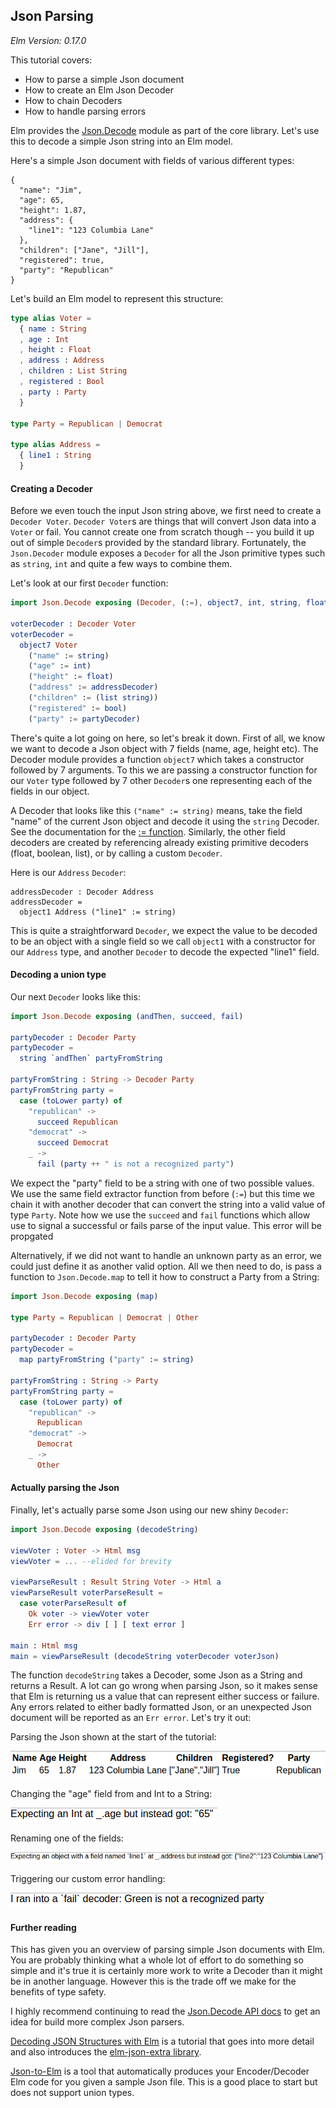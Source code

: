 ## Json Parsing

*Elm Version: 0.17.0*

This tutorial covers:

* How to parse a simple Json document
* How to create an Elm Json Decoder
* How to chain Decoders
* How to handle parsing errors

Elm provides the [Json.Decode](http://package.elm-lang.org/packages/elm-lang/core/4.0.1/Json-Decode) module as part of the core library. Let's use this to decode a simple Json string into an Elm model.

Here's a simple Json document with fields of various different types:

```
{
  "name": "Jim",
  "age": 65,
  "height": 1.87,
  "address": {
    "line1": "123 Columbia Lane"
  },
  "children": ["Jane", "Jill"],
  "registered": true,
  "party": "Republican"
}
```

Let's build an Elm model to represent this structure:

```elm
type alias Voter =
  { name : String
  , age : Int
  , height : Float
  , address : Address
  , children : List String
  , registered : Bool
  , party : Party
  }

type Party = Republican | Democrat

type alias Address =
  { line1 : String
  }
```

#### Creating a Decoder

Before we even touch the input Json string above, we first need to create a `Decoder Voter`. `Decoder Voter`s are things that will convert Json data into a `Voter` or fail. You cannot create one from scratch though -- you build it up out of simple `Decoder`s provided by the standard library.  Fortunately, the `Json.Decoder` module exposes a `Decoder` for all the Json primitive types such as `string`, `int` and quite a few ways to combine them.

Let's look at our first `Decoder` function:

```elm
import Json.Decode exposing (Decoder, (:=), object7, int, string, float, bool, list)

voterDecoder : Decoder Voter
voterDecoder =
  object7 Voter
    ("name" := string)
    ("age" := int)
    ("height" := float)
    ("address" := addressDecoder)
    ("children" := (list string))
    ("registered" := bool)
    ("party" := partyDecoder)
```

There's quite a lot going on here, so let's break it down. First of all, we know we want to decode a Json object with 7 fields (name, age, height etc). The Decoder module provides a function `object7` which takes a constructor followed by 7 arguments. To this we are passing a constructor function for our `Voter` type followed by 7 other `Decoder`s one representing each of the fields in our object.

A Decoder that looks like this `("name" := string)` means, take the field "name" of the current Json object and decode it using the `string` Decoder. See the documentation for the [:= function](http://package.elm-lang.org/packages/elm-lang/core/4.0.1/Json-Decode#:=). Similarly, the other field decoders are created by referencing already existing primitive decoders (float, boolean, list), or by calling a custom `Decoder`.

Here is our `Address` `Decoder`:

```
addressDecoder : Decoder Address
addressDecoder =
  object1 Address ("line1" := string)
```

This is quite a straightforward `Decoder`, we expect the value to be decoded to be an object with a single field so we call `object1` with a constructor for our `Address` type, and another `Decoder` to decode the expected "line1" field.


#### Decoding a union type

Our next `Decoder` looks like this:

```elm
import Json.Decode exposing (andThen, succeed, fail)

partyDecoder : Decoder Party
partyDecoder =
  string `andThen` partyFromString

partyFromString : String -> Decoder Party
partyFromString party =
  case (toLower party) of
    "republican" ->
      succeed Republican
    "democrat" ->
      succeed Democrat
    _ ->
      fail (party ++ " is not a recognized party")
```

We expect the "party" field to be a string with one of two possible values. We use the same field extractor function from before (`:=`) but this time we chain it with another decoder that can convert the string into a valid value of type `Party`. Note how we use the `succeed` and `fail` functions which allow use to signal a successful or fails parse of the input value. This error will be propgated

Alternatively, if we did not want to handle an unknown party as an error, we could just define it as another valid option. All we then need to do, is pass a function to `Json.Decode.map` to tell it how to construct a Party from a String:

```elm
import Json.Decode exposing (map)

type Party = Republican | Democrat | Other

partyDecoder : Decoder Party
partyDecoder =
  map partyFromString ("party" := string)

partyFromString : String -> Party
partyFromString party =
  case (toLower party) of
    "republican" ->
      Republican
    "democrat" ->
      Democrat
    _ ->
      Other
```

#### Actually parsing the Json

Finally, let's actually parse some Json using our new shiny `Decoder`:

```elm
import Json.Decode exposing (decodeString)

viewVoter : Voter -> Html msg
viewVoter = ... --elided for brevity

viewParseResult : Result String Voter -> Html a
viewParseResult voterParseResult =
  case voterParseResult of
    Ok voter -> viewVoter voter
    Err error -> div [ ] [ text error ]

main : Html msg
main = viewParseResult (decodeString voterDecoder voterJson)
```

The function `decodeString` takes a Decoder, some Json as a String and returns a Result. A lot can go wrong when parsing Json, so it makes sense that Elm is returning us a value that can represent either success or failure. Any errors related to either badly formatted Json, or an unexpected Json document will be reported as an `Err error`. Let's try it out:

Parsing the Json shown at the start of the tutorial:

![](screen1.png)

Changing the "age" field from and Int to a String:

![](screen2.png)

Renaming one of the fields:

![](screen3.png)

Triggering our custom error handling:

![](screen4.png)

#### Further reading

This has given you an overview of parsing simple Json documents with Elm. You are probably thinking what a whole lot of effort to do something so simple and it's true it is certainly more work to write a Decoder than it might be in another language. However this is the trade off we make for the benefits of type safety.

I highly recommend continuing to read the [Json.Decode API docs](http://package.elm-lang.org/packages/elm-lang/core/4.0.1/Json-Decode) to get an idea for build more complex Json parsers.

[Decoding JSON Structures with Elm](https://robots.thoughtbot.com/decoding-json-structures-with-elm) is a tutorial that goes into more detail and also introduces the [elm-json-extra library](http://package.elm-lang.org/packages/circuithub/elm-json-extra/2.2.1/Json-Decode-Extra).

[Json-to-Elm](http://noredink.github.io/json-to-elm/) is a tool that automatically produces your Encoder/Decoder Elm code for you given a sample Json file. This is a good place to start but does not support union types.